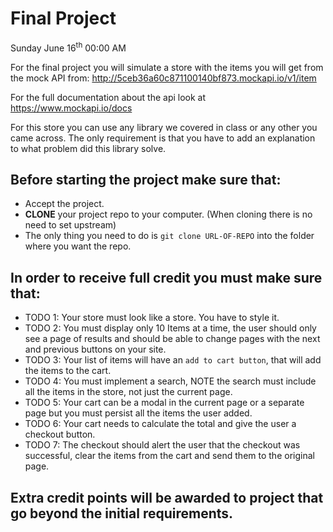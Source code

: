 # Final Project

Sunday June 16<sup>th</sup> 00:00 AM

For the final project you will simulate a store with the items you will get from the mock API from: http://5ceb36a60c871100140bf873.mockapi.io/v1/item

For the full documentation about the api look at https://www.mockapi.io/docs

For this store you can use any library we covered in class or any other you came across. The only requirement is that you have to add an explanation to what problem did this library solve.


## Before starting the project make sure that:

- Accept the project.
- <b>CLONE</b> your project repo to your computer. (When cloning there is no need to set upstream)
- The only thing you need to do is <code>git clone URL-OF-REPO</code> into the folder where you want the repo.


## In order to receive full credit you must make sure that:

- TODO 1: Your store must look like a store. You have to style it.
- TODO 2: You must display only 10 Items at a time, the user should only see a page of results and should be able to change pages with the next and previous buttons on your site.
- TODO 3: Your list of items will have an `add to cart button`, that will add the items to the cart.
- TODO 4: You must implement a search, NOTE the search must include all the items in the store, not just the current page.
- TODO 5: Your cart can be a modal in the current page or a separate page but you must persist all the items the user added.
- TODO 6: Your cart needs to calculate the total and give the user a checkout button.
- TODO 7: The checkout should alert the user that the checkout was successful, clear the items from the cart and send them to the original page.

## Extra credit points will be awarded to project that go beyond the initial requirements.

